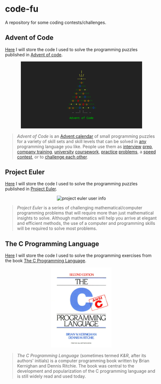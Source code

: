 # code-fu

A repository for some coding contests/challenges.

## Advent of Code

[Here](./advent-of-code) I will store the code I used to solve the programming puzzles published in [Advent of code](https://adventofcode.com).

<p align="center">
  <img width="400" alt="advent of code logo" src="./assets/advent-of-code.png">
</p>

> _Advent of Code_ is an [Advent calendar](https://en.wikipedia.org/wiki/Advent_calendar) of small programming puzzles for a variety of skill sets and skill levels that can be solved in [any](https://github.com/search?q=advent+of+code) programming language you like. People use them as [interview](https://y3l2n.com/2018/05/09/interview-prep-advent-of-code/) [prep](https://twitter.com/dznqbit/status/1037607793144938497), [company training](https://twitter.com/pgoultiaev/status/950805811583963137), [university](https://gitlab.com/imhoffman/fa19b4-mat3006/wikis/home) [coursework](https://gribblelab.org/teaching/scicomp2021/index.html), [practice](https://twitter.com/mrdanielklein/status/936267621468483584) [problems](https://comp215.blogs.rice.edu/), a [speed contest](https://adventofcode.com/2022/leaderboard), or to [challenge each other](https://www.reddit.com/r/adventofcode/search?q=flair%3Aupping&restrict_sr=on).


## Project Euler 

[Here](./project-euler) I will store the code I used to solve the programming puzzles published in [Project Euler](https://projecteuler.net).

<p align="center">
  <img alt="project euler user info" src="https://projecteuler.net/profile/Neverbot.png">
</p>

> _Project Euler_ is a series of challenging mathematical/computer programming problems that will require more than just mathematical insights to solve. Although mathematics will help you arrive at elegant and efficient methods, the use of a computer and programming skills will be required to solve most problems.

## The C Programming Language

[Here](./the-c-programming-language) I will store the code I used to solve the programming exercises from the book [The C Programming Language](https://en.wikipedia.org/wiki/The_C_Programming_Language).

<p align="center">
  <img width="200" alt="The C Programming Language book cover" src="./assets/the-c-programming-language.jpg">
</p>

> _The C Programming Language_ (sometimes termed _K&R_, after its authors' initials) is a computer programming book written by Brian Kernighan and Dennis Ritchie. The book was central to the development and popularization of the C programming language and is still widely read and used today.
